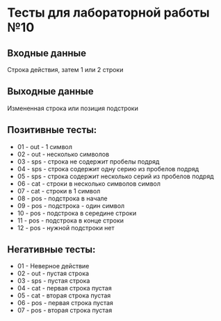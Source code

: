 # Тесты для лабораторной работы №10
## Входные данные
Строка действия, затем 1 или 2 строки
## Выходные данные
Измененная строка или позиция подстроки
## Позитивные тесты:
- 01 - out - 1 символ
- 02 - out - несколько символов
- 03 - sps - строка не содержит пробелы подряд
- 04 - sps - строка содержит одну серию из пробелов подряд
- 05 - sps - строка содержит несколько серий из пробелов подряд
- 06 - cat - строки в несколько символов символ
- 07 - cat - строки в 1 символ
- 08 - pos - подстрока в начале
- 09 - pos - подстрока - один символ
- 10 - pos - подстрока в середине строки
- 11 - pos - подстрока в конце строки
- 12 - pos - нужной подстроки нет


## Негативные тесты:
- 01 - Неверное действие
- 02 - out - пустая строка
- 03 - sps - пустая строка
- 04 - cat - первая строка пустая
- 05 - cat - вторая строка пустая
- 06 - pos - первая строка пустая
- 07 - pos - вторая строка пустая
